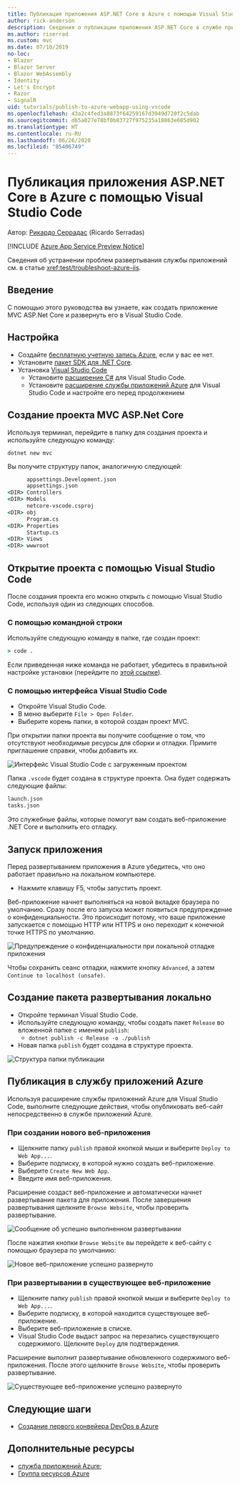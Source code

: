 ```yaml
---
title: Публикация приложения ASP.NET Core в Azure с помощью Visual Studio Code
author: rick-anderson
description: Сведения о публикации приложения ASP.NET Core в службе приложений Azure с помощью Visual Studio Code
ms.author: riserrad
ms.custom: mvc
ms.date: 07/10/2019
no-loc:
- Blazor
- Blazor Server
- Blazor WebAssembly
- Identity
- Let's Encrypt
- Razor
- SignalR
uid: tutorials/publish-to-azure-webapp-using-vscode
ms.openlocfilehash: 43a2c4fed3a8873f64259167d3949d720f2c5dab
ms.sourcegitcommit: d65a027e78bf0b83727f975235a18863e685d902
ms.translationtype: HT
ms.contentlocale: ru-RU
ms.lasthandoff: 06/26/2020
ms.locfileid: "85406749"
---
```

# <a name="publish-an-aspnet-core-app-to-azure-with-visual-studio-code"></a>Публикация приложения ASP.NET Core в Azure с помощью Visual Studio Code

Автор: [Рикардо Серрадас](https://twitter.com/ricardoserradas) (Ricardo Serradas)

[!INCLUDE [Azure App Service Preview Notice](../includes/azure-apps-preview-notice.md)]

Сведения об устранении проблем развертывания службы приложений см. в статье <xref:test/troubleshoot-azure-iis>.

## <a name="intro"></a>Введение

С помощью этого руководства вы узнаете, как создать приложение MVC ASP.Net Core и развернуть его в Visual Studio Code.

## <a name="set-up"></a>Настройка

- Создайте [бесплатную учетную запись Azure](https://azure.microsoft.com/free/dotnet/), если у вас ее нет.
- Установите [пакет SDK для .NET Core](https://dotnet.microsoft.com/download).
- Установка [Visual Studio Code](https://code.visualstudio.com/Download)
  - Установите [расширение C#](https://marketplace.visualstudio.com/items?itemName=ms-dotnettools.csharp) для Visual Studio Code.
  - Установите [расширение службы приложений Azure](https://marketplace.visualstudio.com/items?itemName=ms-azuretools.vscode-azureappservice) для Visual Studio Code и настройте его перед продолжением

## <a name="create-an-aspnet-core-mvc-project"></a>Создание проекта MVC ASP.Net Core

Используя терминал, перейдите в папку для создания проекта и используйте следующую команду:

```dotnetcli
dotnet new mvc
```

Вы получите структуру папок, аналогичную следующей:

```cmd
      appsettings.Development.json
      appsettings.json
<DIR> Controllers
<DIR> Models
      netcore-vscode.csproj
<DIR> obj
      Program.cs
<DIR> Properties
      Startup.cs
<DIR> Views
<DIR> wwwroot
```

## <a name="open-it-with-visual-studio-code"></a>Открытие проекта с помощью Visual Studio Code

После создания проекта его можно открыть с помощью Visual Studio Code, используя один из следующих способов.

### <a name="through-the-command-line"></a>С помощью командной строки

Используйте следующую команду в папке, где создан проект:

```cmd
> code .
```

Если приведенная ниже команда не работает, убедитесь в правильной настройке установки (перейдите по [этой ссылке](https://code.visualstudio.com/docs/setup/setup-overview#_cross-platform)).

### <a name="through-visual-studio-code-interface"></a>С помощью интерфейса Visual Studio Code

- Откройте Visual Studio Code.
- В меню выберите `File > Open Folder`.
- Выберите корень папки, в которой создан проект MVC.

При открытии папки проекта вы получите сообщение о том, что отсутствуют необходимые ресурсы для сборки и отладки. Примите приглашение справки, чтобы добавить их.

![Интерфейс Visual Studio Code с загруженным проектом](publish-to-azure-webapp-using-vscode/_static/folder-structure-restore-netcore.jpg)

Папка `.vscode` будет создана в структуре проекта. Она будет содержать следующие файлы:

```cmd
launch.json
tasks.json
```

Это служебные файлы, которые помогут вам создать веб-приложение .NET Core и выполнить его отладку.

## <a name="run-the-app"></a>Запуск приложения

Перед развертыванием приложения в Azure убедитесь, что оно работает правильно на локальном компьютере.

- Нажмите клавишу F5, чтобы запустить проект.

Веб-приложение начнет выполняться на новой вкладке браузера по умолчанию. Сразу после его запуска может появиться предупреждение о конфиденциальности. Это происходит потому, что ваше приложение запускается с помощью HTTP или HTTPS и оно переходит к конечной точке HTTPS по умолчанию.

![Предупреждение о конфиденциальности при локальной отладке приложения](publish-to-azure-webapp-using-vscode/_static/run-webapp-https-warning.jpg)

Чтобы сохранить сеанс отладки, нажмите кнопку `Advanced`, а затем `Continue to localhost (unsafe)`.

## <a name="generate-the-deployment-package-locally"></a>Создание пакета развертывания локально

- Откройте терминал Visual Studio Code.
- Используйте следующую команду, чтобы создать пакет `Release` во вложенной папке с именем `publish`:
  - `dotnet publish -c Release -o ./publish`
- Новая папка `publish` будет создана в структуре проекта.

![Структура папки публикации](publish-to-azure-webapp-using-vscode/_static/publish-folder.jpg)

## <a name="publish-to-azure-app-service"></a>Публикация в службу приложений Azure

Используя расширение службы приложений Azure для Visual Studio Code, выполните следующие действия, чтобы опубликовать веб-сайт непосредственно в службе приложений Azure.

### <a name="if-youre-creating-a-new-web-app"></a>При создании нового веб-приложения

- Щелкните папку `publish` правой кнопкой мыши и выберите `Deploy to Web App...`.
- Выберите подписку, в которой нужно создать веб-приложение.
- Выберите `Create New Web App`.
- Введите имя веб-приложения.

Расширение создаст веб-приложение и автоматически начнет развертывание пакета для приложения. После завершения развертывания щелкните `Browse Website`, чтобы проверить развертывание.

![Сообщение об успешно выполненном развертывании](publish-to-azure-webapp-using-vscode/_static/deployment-succeeded-message.jpg)

После нажатия кнопки `Browse Website` вы перейдете к веб-сайту с помощью браузера по умолчанию:

![Новое веб-приложение успешно развернуто](publish-to-azure-webapp-using-vscode/_static/new-webapp-deployed.jpg)

### <a name="if-youre-deploying-to-an-existing-web-app"></a>При развертывании в существующее веб-приложение

- Щелкните папку `publish` правой кнопкой мыши и выберите `Deploy to Web App...`.
- Выберите подписку, в которой находится существующее веб-приложение.
- Выберите веб-приложение в списке.
- Visual Studio Code выдаст запрос на перезапись существующего содержимого. Щелкните `Deploy` для подтверждения.

Расширение выполнит развертывание обновленного содержимого веб-приложения. После этого щелкните `Browse Website`, чтобы проверить развертывание.

![Существующее веб-приложение успешно развернуто](publish-to-azure-webapp-using-vscode/_static/existing-webapp-deployed.jpg)

## <a name="next-steps"></a>Следующие шаги

- [Создание первого конвейера DevOps в Azure](/azure/devops/pipelines/create-first-pipeline)

## <a name="additional-resources"></a>Дополнительные ресурсы

- [служба приложений Azure](/azure/app-service/app-service-web-overview);
- [Группа ресурсов Azure](/azure/azure-resource-manager/resource-group-overview#resource-groups)
